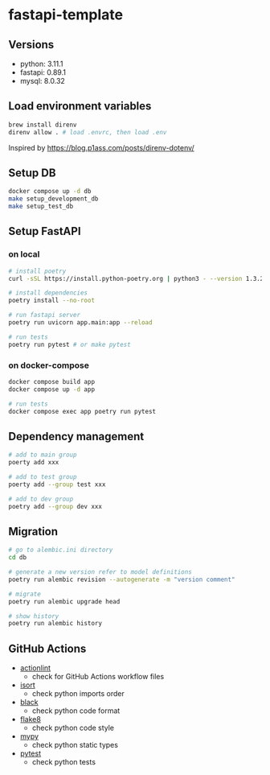 # fastapi-template
## Versions
- python: 3.11.1
- fastapi: 0.89.1
- mysql: 8.0.32

## Load environment variables
```sh
brew install direnv
direnv allow . # load .envrc, then load .env
```

Inspired by https://blog.p1ass.com/posts/direnv-dotenv/

## Setup DB
```sh
docker compose up -d db
make setup_development_db
make setup_test_db
```

## Setup FastAPI
### on local
```sh
# install poetry
curl -sSL https://install.python-poetry.org | python3 - --version 1.3.2

# install dependencies
poetry install --no-root

# run fastapi server
poetry run uvicorn app.main:app --reload
```

```sh
# run tests
poetry run pytest # or make pytest
```

### on docker-compose
```sh
docker compose build app
docker compose up -d app
```

```sh
# run tests
docker compose exec app poetry run pytest
```

## Dependency management
```sh
# add to main group
poerty add xxx

# add to test group
poerty add --group test xxx

# add to dev group
poetry add --group dev xxx
```

## Migration
```sh
# go to alembic.ini directory
cd db

# generate a new version refer to model definitions
poetry run alembic revision --autogenerate -m "version comment"

# migrate
poetry run alembic upgrade head

# show history
poetry run alembic history
```


## GitHub Actions
- [actionlint](https://github.com/rhysd/actionlint)
  - check for GitHub Actions workflow files
- [isort](https://pycqa.github.io/isort/)
  - check python imports order
- [black](https://github.com/psf/black)
  - check python code format
- [flake8](https://flake8.pycqa.org/en/latest/)
  - check python code style
- [mypy](https://mypy.readthedocs.io/en/stable/index.html)
  - check python static types
- [pytest](https://docs.pytest.org/en/7.2.x/)
  - check python tests
